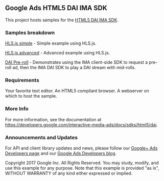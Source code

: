 ## Google Ads HTML5 DAI IMA SDK

This project hosts samples for the
[HTML5 DAI IMA SDK](https://developers.google.com/interactive-media-ads/docs/sdks/html5/dai).

### Samples breakdown

[HLS.js simple](https://github.com/googleads/googleads-ima-html5-dai/tree/master/hls_js/simple) -
Simple example using HLS.js.

[HLS.js advanced](https://arnaudcasame.github.io/hls_js/advanced/dai.html) -
Advanced example using HLS.js.

[DAI Pre-roll](https://github.com/googleads/googleads-ima-html5-dai/tree/master/dai_preroll) -
Demonstrates using the IMA client-side SDK to request a pre-roll ad, then the
IMA DAI SDK to play a DAI stream with mid-rolls.

### Requirements

Your favorite text editor. An HTML5 compliant browser. A webserver on which to
host the sample.

### More Info

For more information, see the documentation at
https://developers.google.com/interactive-media-ads/docs/sdks/html5/dai.

### Announcements and Updates

For API and client library updates and news, please follow our
[Google+ Ads Developers page](https://plus.google.com/+GoogleAdsDevelopers/posts)
and our [Google Ads Developers blog](http://googleadsdeveloper.blogspot.com/).

Copyright 2017 Google Inc. All Rights Reserved. You may study, modify, and use
this example for any purpose. Note that this example is provided "as is",
WITHOUT WARRANTY of any kind either expressed or implied.
